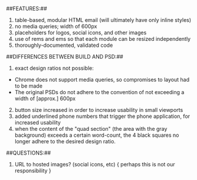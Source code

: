 ##FEATURES:##
1. table-based, modular HTML email (will ultimately have only inline styles)
2. no media queries; width of 600px
3. placeholders for logos, social icons, and other images
4. use of rems and ems so that each module can be resized independently
5. thoroughly-documented, validated code


##DIFFERENCES BETWEEN BUILD AND PSD:##
1. exact design ratios not possible:
  * Chrome does not support media queries, so compromises to layout had to be made
  * The original PSDs do not adhere to the convention of not exceeding a width of [approx.] 600px
2. button size increased in order to increase usability in small viewports
3. added underlined phone numbers that trigger the phone application, for increased usability
4. when the content of the "quad section" (the area with the gray background) exceeds a certain word-count, the 4 black squares no longer adhere to the desired design ratio.


##QUESTIONS:##
1. URL to hosted images? (social icons, etc)    { perhaps this is not our responsibility }
